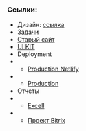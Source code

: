 ### Ссылки:

- Дизайн: [ссылка](https://www.figma.com/file/cOrPMo3T3eiiakQJX25sxB/%D0%A1%D0%B0%D0%B9%D1%82-%D0%98%D0%BD%D1%81%D0%B0%D0%BD-%D0%A4%D0%B8%D0%BD%D0%B0%D0%BB?type=design&node-id=410-33280&mode=design&t=jYfNokME0ywHroQd-0)
- [Задачи](https://kaspsoft.bitrix24.ru/workgroups/group/256)
- [Старый сайт](https://fondinsan.ru/)
- [UI KIT](https://digit-insan.netlify.app/ui)
- Deployment
- - [Production Netlify](https://test-insan.netlify.app/)
- - [Production](https://test-insan.hopto.org/)
- Отчеты
- - [Excell](https://docs.google.com/spreadsheets/d/1ohDZtsYEUldz1sLu1d12oOHuL76uCZ21xfeWbvlgsxc/edit#gid=0)
- - [Проект Bitrix](https://kaspsoft.bitrix24.ru/workgroups/group/256/tasks/)